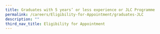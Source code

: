 ```yaml
---
title: Graduates with 5 years’ or less experience or JLC Programme
permalink: /careers/Eligibility-for-Appointment/graduates-JLC
description: ""
third_nav_title: Eligibility for Appointment
---
```

